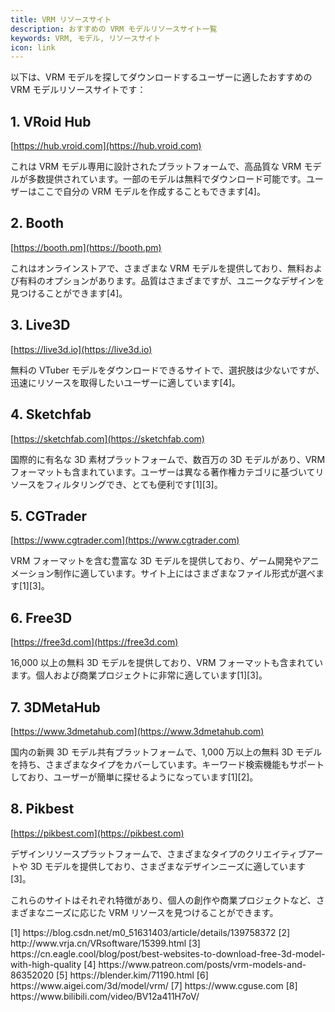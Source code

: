 ```yaml
---
title: VRM リソースサイト
description: おすすめの VRM モデルリソースサイト一覧
keywords: VRM, モデル, リソースサイト
icon: link
---
```


以下は、VRM モデルを探してダウンロードするユーザーに適したおすすめの VRM モデルリソースサイトです：

## 1. VRoid Hub

[https://hub.vroid.com](https://hub.vroid.com)

これは VRM モデル専用に設計されたプラットフォームで、高品質な VRM モデルが多数提供されています。一部のモデルは無料でダウンロード可能です。ユーザーはここで自分の VRM モデルを作成することもできます\[4\]。

## 2. Booth

[https://booth.pm](https://booth.pm)

これはオンラインストアで、さまざまな VRM モデルを提供しており、無料および有料のオプションがあります。品質はさまざまですが、ユニークなデザインを見つけることができます\[4\]。

## 3. Live3D

[https://live3d.io](https://live3d.io)

無料の VTuber モデルをダウンロードできるサイトで、選択肢は少ないですが、迅速にリソースを取得したいユーザーに適しています\[4\]。

## 4. Sketchfab

[https://sketchfab.com](https://sketchfab.com)

国際的に有名な 3D 素材プラットフォームで、数百万の 3D モデルがあり、VRM フォーマットも含まれています。ユーザーは異なる著作権カテゴリに基づいてリソースをフィルタリングでき、とても便利です\[1\]\[3\]。

## 5. CGTrader

[https://www.cgtrader.com](https://www.cgtrader.com)

VRM フォーマットを含む豊富な 3D モデルを提供しており、ゲーム開発やアニメーション制作に適しています。サイト上にはさまざまなファイル形式が選べます\[1\]\[3\]。

## 6. Free3D

[https://free3d.com](https://free3d.com)

16,000 以上の無料 3D モデルを提供しており、VRM フォーマットも含まれています。個人および商業プロジェクトに非常に適しています\[1\]\[3\]。

## 7. 3DMetaHub

[https://www.3dmetahub.com](https://www.3dmetahub.com)

国内の新興 3D モデル共有プラットフォームで、1,000 万以上の無料 3D モデルを持ち、さまざまなタイプをカバーしています。キーワード検索機能もサポートしており、ユーザーが簡単に探せるようになっています\[1\]\[2\]。

## 8. Pikbest

[https://pikbest.com](https://pikbest.com)

デザインリソースプラットフォームで、さまざまなタイプのクリエイティブアートや 3D モデルを提供しており、さまざまなデザインニーズに適しています\[3\]。

これらのサイトはそれぞれ特徴があり、個人の創作や商業プロジェクトなど、さまざまなニーズに応じた VRM リソースを見つけることができます。

<Accordion title="参考資料">
  [1] https://blog.csdn.net/m0_51631403/article/details/139758372  
  [2] http://www.vrja.cn/VRsoftware/15399.html  
  [3] https://cn.eagle.cool/blog/post/best-websites-to-download-free-3d-model-with-high-quality  
  [4] https://www.patreon.com/posts/vrm-models-and-86352020  
  [5] https://blender.kim/71190.html  
  [6] https://www.aigei.com/3d/model/vrm/  
  [7] https://www.cguse.com  
  [8] https://www.bilibili.com/video/BV12a411H7oV/
</Accordion>
